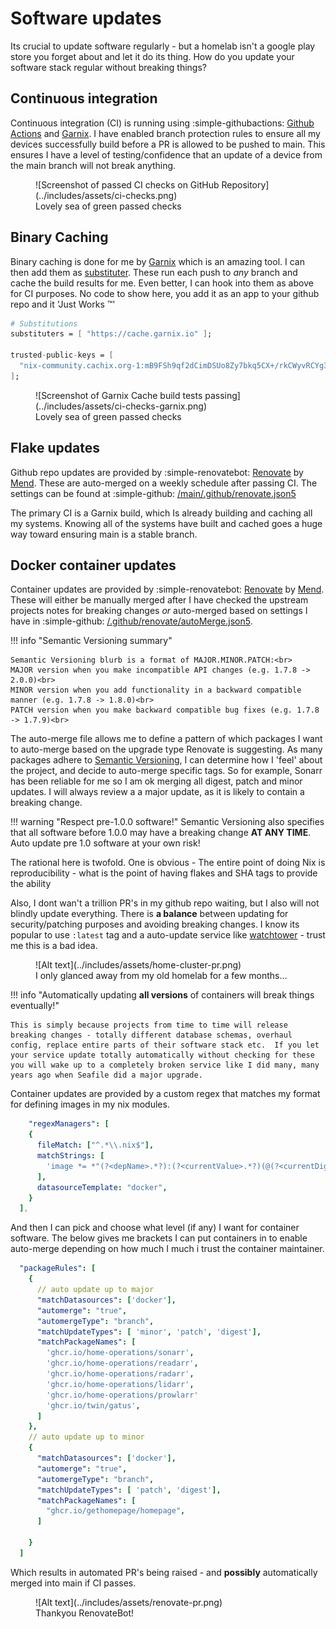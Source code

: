 # Software updates

Its crucial to update software regularly - but a homelab isn't a google play store you forget about and let it do its thing. How do you update your software stack regular without breaking things?

## Continuous integration

Continuous integration (CI) is running using :simple-githubactions: [Github Actions](https://github.com/features/actions) and [Garnix](https://Garnix.io). I have enabled branch protection rules to ensure all my devices successfully build before a PR is allowed to be pushed to main. This ensures I have a level of testing/confidence that an update of a device from the main branch will not break anything.

<figure markdown="span">
![Screenshot of passed CI checks on GitHub Repository](../includes/assets/ci-checks.png)
  <figcaption>Lovely sea of green passed checks</figcaption>
</figure>

## Binary Caching

Binary caching is done for me by [Garnix](https://Garnix.io) which is an amazing tool. I can then add them as [substituter](https://wiki.nixos.org/wiki/Binary_Cache#Binary_cache_hint_in_Flakes). These run each push to _any_ branch and cache the build results for me. Even better, I can hook into them as above for CI purposes.
No code to show here, you add it as an app to your github repo and it 'Just Works :tm:'

```nix
# Substitutions
substituters = [ "https://cache.garnix.io" ];

trusted-public-keys = [
  "nix-community.cachix.org-1:mB9FSh9qf2dCimDSUo8Zy7bkq5CX+/rkCWyvRCYg3Fs="
];

```

<figure markdown="span">
![Screenshot of Garnix Cache build tests passing](../includes/assets/ci-checks-garnix.png)
  <figcaption>Lovely sea of green passed checks</figcaption>
</figure>

## Flake updates

Github repo updates are provided by :simple-renovatebot: [Renovate](https://www.mend.io/renovate/) by [Mend](https://mend.io). These are auto-merged on a weekly schedule after passing CI. The settings can be found at :simple-github: [/main/.github/renovate.json5](https://github.com/truxnell/nix-config/blob/main/.github/renovate.json5)

The primary CI is a Garnix build, which Is already building and caching all my systems. Knowing all of the systems have built and cached goes a huge way toward ensuring main is a stable branch.

## Docker container updates

Container updates are provided by :simple-renovatebot: [Renovate](https://www.mend.io/renovate/) by [Mend](https://mend.io). These will either be manually merged after I have checked the upstream projects notes for breaking changes _or_ auto-merged based on settings I have in :simple-github: [/.github/renovate/autoMerge.json5](https://github.com/truxnell/nix-config/blob/dev2/.github/renovate/autoMerge.json5).

!!! info "Semantic Versioning summary"

    Semantic Versioning blurb is a format of MAJOR.MINOR.PATCH:<br>
    MAJOR version when you make incompatible API changes (e.g. 1.7.8 -> 2.0.0)<br>
    MINOR version when you add functionality in a backward compatible manner (e.g. 1.7.8 -> 1.8.0)<br>
    PATCH version when you make backward compatible bug fixes (e.g. 1.7.8 -> 1.7.9)<br>

The auto-merge file allows me to define a pattern of which packages I want to auto-merge based on the upgrade type Renovate is suggesting. As many packages adhere to [Semantic Versioning](https://semver.org/ "A standard for version numbers to indicate type of upgrade"), I can determine how I 'feel' about the project, and decide to auto-merge specific tags. So for example, Sonarr has been reliable for me so I am ok merging all digest, patch and minor updates. I will always review a a major update, as it is likely to contain a breaking change.

!!! warning "Respect pre-1.0.0 software!"
Semantic Versioning also specifies that all software before 1.0.0 may have a breaking change **AT ANY TIME**. Auto update pre 1.0 software at your own risk!

The rational here is twofold. One is obvious - The entire point of doing Nix is reproducibility - what is the point of having flakes and SHA tags to provide the ability

Also, I dont wan't a trillion PR's in my github repo waiting, but I also will not blindly update everything. There is **a balance** between updating for security/patching purposes and avoiding breaking changes. I know its popular to use `:latest` tag and a auto-update service like [watchtower](https://github.com/containrrr/watchtower) - trust me this is a bad idea.

<figure markdown="span">
![Alt text](../includes/assets/home-cluster-pr.png)
  <figcaption>I only glanced away from my old homelab for a few months...</figcaption>
</figure>

!!! info "Automatically updating **all versions** of containers will break things eventually!"

    This is simply because projects from time to time will release breaking changes - totally different database schemas, overhaul config, replace entire parts of their software stack etc.  If you let your service update totally automatically without checking for these you will wake up to a completely broken service like I did many, many years ago when Seafile did a major upgrade.

Container updates are provided by a custom regex that matches my format for defining images in my nix modules.

```yaml
    "regexManagers": [
    {
      fileMatch: ["^.*\\.nix$"],
      matchStrings: [
        'image *= *"(?<depName>.*?):(?<currentValue>.*?)(@(?<currentDigest>sha256:[a-f0-9]+))?";',
      ],
      datasourceTemplate: "docker",
    }
  ],

```

And then I can pick and choose what level (if any) I want for container software. The below gives me brackets I can put containers in to enable auto-merge depending on how much I much i trust the container maintainer.

```yaml
  "packageRules": [
    {
      // auto update up to major
      "matchDatasources": ['docker'],
      "automerge": "true",
      "automergeType": "branch",
      "matchUpdateTypes": [ 'minor', 'patch', 'digest'],
      "matchPackageNames": [
        'ghcr.io/home-operations/sonarr',
        'ghcr.io/home-operations/readarr',
        'ghcr.io/home-operations/radarr',
        'ghcr.io/home-operations/lidarr',
        'ghcr.io/home-operations/prowlarr'
        'ghcr.io/twin/gatus',
      ]
    },
    // auto update up to minor
    {
      "matchDatasources": ['docker'],
      "automerge": "true",
      "automergeType": "branch",
      "matchUpdateTypes": [ 'patch', 'digest'],
      "matchPackageNames": [
        "ghcr.io/gethomepage/homepage",
      ]

    }
  ]
```

Which results in automated PR's being raised - and **possibly** automatically merged into main if CI passes.

<figure markdown="span">
![Alt text](../includes/assets/renovate-pr.png)
  <figcaption>Thankyou RenovateBot!</figcaption>
</figure>
